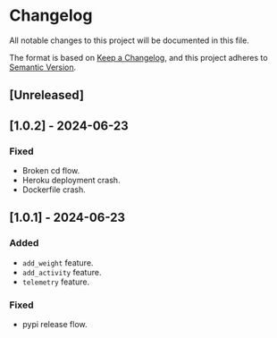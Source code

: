 # Changelog
All notable changes to this project will be documented in this file.

The format is based on [Keep a Changelog](https://keepachangelog.com/en/1.0.0/), and this project adheres to [Semantic Version](https://semver.org/spec/v2.0.0.html).

## [Unreleased]

## [1.0.2] - 2024-06-23
### Fixed
- Broken cd flow.
- Heroku deployment crash.
- Dockerfile crash.

## [1.0.1] - 2024-06-23
### Added
- `add_weight` feature.
- `add_activity` feature.
- `telemetry` feature.
### Fixed
- pypi release flow.